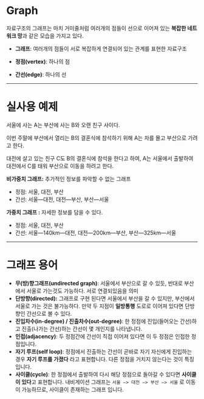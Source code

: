 # Graph

자료구조의 그래프는 마치 거미줄처럼 여러개의 점들이 선으로 이어져 있는 **복잡한 네트워크 망**과 같은 모습을 가지고 있다.

- **그래프**:  여러개의 점들이 서로 복잡하게 연결되어 있는 관계를 표현한 자료구조

- **정점(vertex)**: 하나의 점

- **간선(edge)**: 하나의 선

---

# 실사용 예제

서울에 사는 A는 부산에 사는 B와 오랜 친구 사이다.

이번 주말에 부산에서 열리는 B의 결혼식에 참석하기 위해 A는 차를 몰고 부산으로 가려고 한다.

대전에 살고 있는 친구 C도 B의 결혼식에 참석을 한다고 하여, A는 서울에서 출발하여 대전에서 C를 태워 부산으로 이동을 하려고 한다.

**비가중치 그래프:** 추가적인 정보를 파악할 수 없는 그래프

- 정점: 서울, 대전, 부산
- 간선: 서울—대전, 대전—부산, 부산—서울

**가중치 그래프 :** 자세한 정보를 담을 수 있다.

- 정점: 서울, 대전, 부산
- 간선: 서울—140km—대전, 대전—200km—부산, 부산—325km—서울

---

# 그래프 용어

- **무(방)향그래프(undirected graph)**: 서울에서 부산으로 갈 수 있듯, 반대로 부산에서 서울로 가는것도 가능하다. 서로 연결되있음을 의미
- **단방향(directed):** 그래프로 구현 된다면 서울에서 부산을 갈 수 있지만, 부산에서 서울로 가는 것은 불가능하다. 만약 두 지점이 **일방통행** 도로로 이어져 있다면 단방향인 간선으로 볼 수 있다.
- **진입차수(in-degree) / 진출차수(out-degree)**: 한 정점에 진입(들어오는 간선)하고 진출(나가는 간선)하는 간선이 몇 개인지를 나타냅니다.
- **인접(adjacency)**: 두 정점간에 간선이 직접 이어져 있다면 이 두 정점은 인접한 정점입니다.
- **자기 루프(self loop)**: 정점에서 진출하는 간선이 곧바로 자기 자신에게 진입하는 경우 **자기 루프를 가졌다** 라고 표현합니다. 다른 정점을 거치지 않는다는 것이 특징입니다.
- **사이클(cycle)**: 한 정점에서 출발하여 다시 해당 정점으로 돌아갈 수 있다면 **사이클이 있다**고 표현합니다. 내비게이션 그래프는 `서울 —> 대전 —> 부산 —> 서울` 로 이동이 가능하므로, 사이클이 존재하는 그래프 입니다.